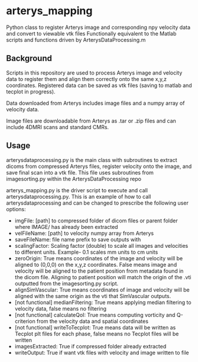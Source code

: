 # arterys_mapping
Python class to register Arterys image and corresponding npy velocity data and convert to viewable vtk files
Functionally equivalent to the Matlab scripts and functions driven by ArterysDataProcessing.m

## Background
Scripts in this repository are used to process Arterys image and velocity data to register them and align them correctly onto the same x,y,z coordinates. Registered data can be saved as vtk files (saving to matlab and tecplot in progress).

Data downloaded from Arterys includes image files and a numpy array of velocity data. 

Image files are downloadable from Arterys as .tar or .zip files and can include 4DMRI scans and standard CMRs.

## Usage

arterysdataprocessing.py is the main class with subroutines to extract dicoms from compressed Arterys files, register velocity onto the image, and save final scan into a vtk file. This file uses subroutines from imagesorting.py within the ArterysDataProcessing repo

arterys_mapping.py is the driver script to execute and call arterysdataprocessing.py. This is an example of how to call arterysdataprocessing and can be changed to prescribe the following user options:
* imgFile: [path] to compressed folder of dicom files or parent folder where IMAGE/ has already been extracted
* velFileName: [path] to velocity numpy array from Arterys
* saveFileName: file name prefix to save outputs with
* scalingFactor: Scaling factor (double) to scale all images and velocities to different units. Example- 0.1 scales mm units to cm units
* zeroOrigin: True means coordinates of the image and velocity will be aligned to (0,0,0) on the x,y,z coordinates. False means image and velocity will be aligned to the patient position from metadata found in the dicom file. Aligning to patient position will match the origin of the .vti outputted from the imagesorting.py script.
* alignSimVascular: True means coordinates of image and velocity will be aligned with the same origin as the vti that SimVascular outputs.
* [not functional] medianFiltering: True means applying median filtering to velocity data, false means no filtering
* [not functional] calculateQoI: True means computing vorticity and Q-criterion from the velocity data and spatial coordinates
* [not functional] writeToTecplot: True means data will be written as Tecplot plt files for each phase, false means no Tecplot files will be written
* imagesExtracted: True if compressed folder already extracted
* writeOutput: True if want vtk files with velocity and image written to file
